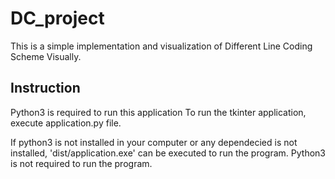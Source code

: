 # DC_project

This is a simple implementation and visualization of Different Line Coding Scheme Visually.


## Instruction

Python3 is required to run this application
To run the tkinter application, execute application.py file.


If python3 is not installed in your computer or any dependecied is not installed, 'dist/application.exe' can be executed to run the program.
Python3 is not required to run the program.
